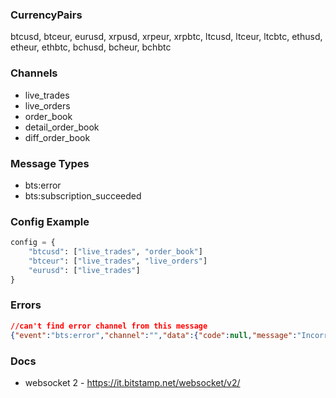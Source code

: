 ### CurrencyPairs

btcusd, btceur, eurusd, xrpusd, xrpeur, xrpbtc, ltcusd, ltceur, ltcbtc, ethusd, etheur, ethbtc, bchusd, bcheur, bchbtc

### Channels

-   live_trades
-   live_orders
-   order_book
-   detail_order_book
-   diff_order_book

### Message Types
- bts:error
- bts:subscription_succeeded

### Config Example

```python
config = {
    "btcusd": ["live_trades", "order_book"]
    "btceur": ["live_trades", "live_orders"]
    "eurusd": ["live_trades"]
}
```

### Errors
```json
//can't find error channel from this message
{"event":"bts:error","channel":"","data":{"code":null,"message":"Incorrect JSON format."}}

```

### Docs

-   websocket 2 - https://it.bitstamp.net/websocket/v2/
